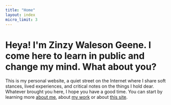```yaml
---
title: "Home"
layout: index
micro_limit: 3
---
```

# Heya! I'm Zinzy Waleson Geene. I come here to learn in public and change my mind. What about you?

This is my personal website, a quiet street on the Internet where I share soft stances, lived experiences, and critical notes on the things I hold dear. Whatever brought you here, I hope you have a good time. You can start by learning more [about me](/about), about [my work](/work) or about [this site](/site).